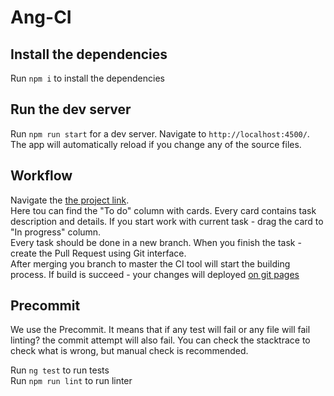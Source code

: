 # Ang-CI

## Install the dependencies
Run `npm i` to install the dependencies


## Run the dev server
Run `npm run start` for a dev server. Navigate to `http://localhost:4500/`. The app will automatically reload if you change any of the source files.

## Workflow
Navigate the [the project link](https://github.com/IlyaLisitsin/ang-ci/projects/1).  
Here tou can find the "To do" column with cards. Every card contains task description and details. If you start work with current task - drag the card to "In progress" column.  
Every task should be done in a new branch. When you finish the task - create the Pull Request using Git interface.  
After merging you branch to master the CI tool will start the building process. If build is succeed - your changes will deployed [on git pages](https://ilyalisitsin.github.io/ang-ci/)  

## Precommit
We use the Precommit. It means that if any test will fail or any file will fail linting? the commit attempt will also fail. 
You can check the stacktrace to check what is wrong, but manual check is recommended.

Run `ng test` to run tests  
Run `npm run lint` to run linter

